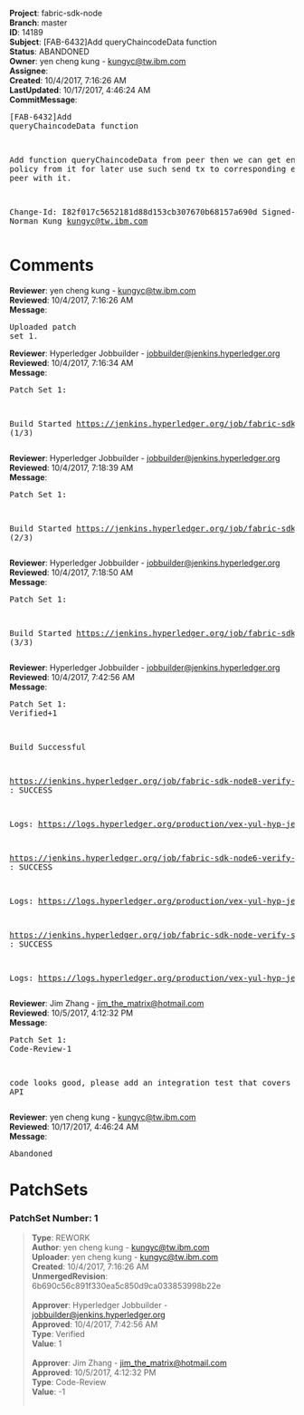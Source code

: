 <strong>Project</strong>: fabric-sdk-node<br><strong>Branch</strong>: master<br><strong>ID</strong>: 14189<br><strong>Subject</strong>: [FAB-6432]Add queryChaincodeData function<br><strong>Status</strong>: ABANDONED<br><strong>Owner</strong>: yen cheng kung - kungyc@tw.ibm.com<br><strong>Assignee</strong>:<br><strong>Created</strong>: 10/4/2017, 7:16:26 AM<br><strong>LastUpdated</strong>: 10/17/2017, 4:46:24 AM<br><strong>CommitMessage</strong>:<br><pre>[FAB-6432]Add queryChaincodeData function

Add function queryChaincodeData from peer then we can get endorsement policy from it for later use such send tx to corresponding endorsing peer with it.

Change-Id: I82f017c5652181d88d153cb307670b68157a690d
Signed-off-by: Norman Kung <kungyc@tw.ibm.com>
</pre><h1>Comments</h1><strong>Reviewer</strong>: yen cheng kung - kungyc@tw.ibm.com<br><strong>Reviewed</strong>: 10/4/2017, 7:16:26 AM<br><strong>Message</strong>: <pre>Uploaded patch set 1.</pre><strong>Reviewer</strong>: Hyperledger Jobbuilder - jobbuilder@jenkins.hyperledger.org<br><strong>Reviewed</strong>: 10/4/2017, 7:16:34 AM<br><strong>Message</strong>: <pre>Patch Set 1:

Build Started https://jenkins.hyperledger.org/job/fabric-sdk-node-verify-s390x/885/ (1/3)</pre><strong>Reviewer</strong>: Hyperledger Jobbuilder - jobbuilder@jenkins.hyperledger.org<br><strong>Reviewed</strong>: 10/4/2017, 7:18:39 AM<br><strong>Message</strong>: <pre>Patch Set 1:

Build Started https://jenkins.hyperledger.org/job/fabric-sdk-node8-verify-x86_64/58/ (2/3)</pre><strong>Reviewer</strong>: Hyperledger Jobbuilder - jobbuilder@jenkins.hyperledger.org<br><strong>Reviewed</strong>: 10/4/2017, 7:18:50 AM<br><strong>Message</strong>: <pre>Patch Set 1:

Build Started https://jenkins.hyperledger.org/job/fabric-sdk-node6-verify-x86_64/58/ (3/3)</pre><strong>Reviewer</strong>: Hyperledger Jobbuilder - jobbuilder@jenkins.hyperledger.org<br><strong>Reviewed</strong>: 10/4/2017, 7:42:56 AM<br><strong>Message</strong>: <pre>Patch Set 1: Verified+1

Build Successful 

https://jenkins.hyperledger.org/job/fabric-sdk-node8-verify-x86_64/58/ : SUCCESS

Logs: https://logs.hyperledger.org/production/vex-yul-hyp-jenkins-1/fabric-sdk-node8-verify-x86_64/58

https://jenkins.hyperledger.org/job/fabric-sdk-node6-verify-x86_64/58/ : SUCCESS

Logs: https://logs.hyperledger.org/production/vex-yul-hyp-jenkins-1/fabric-sdk-node6-verify-x86_64/58

https://jenkins.hyperledger.org/job/fabric-sdk-node-verify-s390x/885/ : SUCCESS

Logs: https://logs.hyperledger.org/production/vex-yul-hyp-jenkins-1/fabric-sdk-node-verify-s390x/885</pre><strong>Reviewer</strong>: Jim Zhang - jim_the_matrix@hotmail.com<br><strong>Reviewed</strong>: 10/5/2017, 4:12:32 PM<br><strong>Message</strong>: <pre>Patch Set 1: Code-Review-1

code looks good, please add an integration test that covers this new API</pre><strong>Reviewer</strong>: yen cheng kung - kungyc@tw.ibm.com<br><strong>Reviewed</strong>: 10/17/2017, 4:46:24 AM<br><strong>Message</strong>: <pre>Abandoned</pre><h1>PatchSets</h1><h3>PatchSet Number: 1</h3><blockquote><strong>Type</strong>: REWORK<br><strong>Author</strong>: yen cheng kung - kungyc@tw.ibm.com<br><strong>Uploader</strong>: yen cheng kung - kungyc@tw.ibm.com<br><strong>Created</strong>: 10/4/2017, 7:16:26 AM<br><strong>UnmergedRevision</strong>: 6b690c56c891f330ea5c850d9ca033853998b22e<br><br><strong>Approver</strong>: Hyperledger Jobbuilder - jobbuilder@jenkins.hyperledger.org<br><strong>Approved</strong>: 10/4/2017, 7:42:56 AM<br><strong>Type</strong>: Verified<br><strong>Value</strong>: 1<br><br><strong>Approver</strong>: Jim Zhang - jim_the_matrix@hotmail.com<br><strong>Approved</strong>: 10/5/2017, 4:12:32 PM<br><strong>Type</strong>: Code-Review<br><strong>Value</strong>: -1<br><br></blockquote>